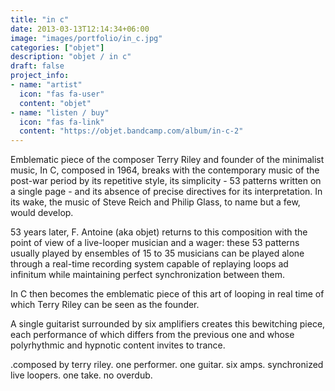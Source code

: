```yaml
---
title: "in c"
date: 2013-03-13T12:14:34+06:00
image: "images/portfolio/in_c.jpg"
categories: ["objet"]
description: "objet / in c"
draft: false
project_info:
- name: "artist"
  icon: "fas fa-user"
  content: "objet"
- name: "listen / buy"
  icon: "fas fa-link"
  content: "https://objet.bandcamp.com/album/in-c-2"
---
```

Emblematic piece of the composer Terry Riley and founder of the minimalist music, In C, composed in 1964, breaks with the contemporary music of the post-war period by its repetitive style, its simplicity - 53 patterns written on a single page - and its absence of precise directives for its interpretation. In its wake, the music of Steve Reich and Philip Glass, to name but a few, would develop.

53 years later, F. Antoine (aka objet) returns to this composition with the point of view of a live-looper musician and a wager: these 53 patterns usually played by ensembles of 15 to 35 musicians can be played alone through a real-time recording system capable of replaying loops ad infinitum while maintaining perfect synchronization between them.

In C then becomes the emblematic piece of this art of looping in real time of which Terry Riley can be seen as the founder.

A single guitarist surrounded by six amplifiers creates this bewitching piece, each performance of which differs from the previous one and whose polyrhythmic and hypnotic content invites to trance.

.composed by terry riley. one performer. one guitar. six amps. synchronized live loopers. one take. no overdub.

